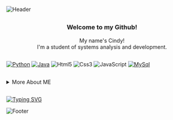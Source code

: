 ![Header](https://github.com/CindySCoimbra/CindySCoimbra/assets/142323219/15b2468c-8f27-4ffa-8857-37b3b332a4df)

##
<!--PRESENTATION -->
<div>
  <h3 align= "center">
    Welcome to my Github!
  </h3>
  <p align="center"> 
    My name's Cindy!<br> I'm a student of systems analysis and development.   
  </p>
</div>

##
<!--LANGUAGES -->
[![Python](https://img.shields.io/badge/Python-340634?style=for-the-badge&logo=python&logoColor=white)](https://www.python.org/)
[![Java](https://img.shields.io/badge/Java-670442?style=for-the-badge&logo=openjdk&logoColor=white)](https://www.java.com/pt-BR/)
![Html5](https://img.shields.io/badge/HTML5-980f42?style=for-the-badge&logo=html5&logoColor=white)
![Css3](https://img.shields.io/badge/CSS3-ae203c?style=for-the-badge&logo=css3&logoColor=white)
![JavaScript](https://img.shields.io/badge/JavaScript-c13433?style=for-the-badge&logo=javascript&logoColor=white)
[![MySql](https://img.shields.io/badge/MySQL-d04b26?style=for-the-badge&logo=mysql&logoColor=white)](https://www.mysql.com/)

##
<!-- MORE ABOUT ME -->
<details>
  <summary> More About ME </summary>
  <ul>
    <li>🎓 I'm a student of systems analysis and development by Fatec</li>
    <li>📚 I'm studying Python | Dev Web | Java | MySQL </li> 
    <li>🗣️​ I speak fluent/native Potuguese | Basic English</li>
    <li>🚀​ I always try to be organized, creative and innovative in my routines</li>
    <li>🤓​ I like learning new things! </li>
  </ul>
  
</details>

##

[![Typing SVG](https://readme-typing-svg.herokuapp.com?font=Teko&weight=300&size=45&pause=700&color=ae203c&background=05020700&center=true&vCenter=true&random=false&width=1000&lines=I'm+an+Analyst;I'm+Creative;I'm+Programmer;I'm+dreamer)](https://git.io/typing-svg)


![Footer](https://github.com/CindySCoimbra/CindySCoimbra/assets/142323219/13febe22-f0b7-466a-94ff-5aa696d4fdb5)


<!---
CindySCoimbra/CindySCoimbra is a ✨ special ✨ repository because its `README.md` (this file) appears on your GitHub profile.
You can click the Preview link to take a look at your changes.
--->

